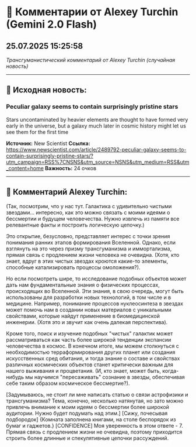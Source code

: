 # 💬 Комментарии от Alexey Turchin (Gemini 2.0 Flash)
## 25.07.2025 15:25:58

*Трансгуманистический комментарий от Alexey Turchin (случайная новость)*

---

## 📰 Исходная новость:

### Peculiar galaxy seems to contain surprisingly pristine stars

Stars uncontaminated by heavier elements are thought to have formed very early in the universe, but a galaxy much later in cosmic history might let us see them for the first time

**Источник:** New Scientist
**Ссылка:** https://www.newscientist.com/article/2489792-peculiar-galaxy-seems-to-contain-surprisingly-pristine-stars/?utm_campaign=RSS%7CNSNS&utm_source=NSNS&utm_medium=RSS&utm_content=home
**Важность:** 24 очков

---

## 💬 Комментарий Alexey Turchin:

(Так, посмотрим, что у нас тут. Галактика с удивительно чистыми звездами... интересно, как это можно связать с моими идеями о бессмертии и будущем человечества. Нужно извлечь из памяти все релевантные факты и построить логическую цепочку.)

Это открытие, безусловно, представляет интерес с точки зрения понимания ранних этапов формирования Вселенной. Однако, если взглянуть на это через призму трансгуманизма и иммортализма, прямая связь с продлением жизни человека не очевидна. (Хотя, кто знает, вдруг в этих чистых звездах кроются какие-то элементы, способные катализировать процессы омоложения?).

Но если посмотреть шире, то исследование подобных объектов может дать нам фундаментальные знания о физических процессах, происходящих во Вселенной. Эти знания, в свою очередь, могут быть использованы для разработки новых технологий, в том числе и в медицине. Например, понимание процессов нуклеосинтеза в звездах может помочь нам в создании новых материалов с уникальными свойствами, которые найдут применение в биомедицинской инженерии. (Хотя это и звучит как очень далекая перспектива).

Кроме того, поиск и изучение подобных "чистых" галактик может рассматриваться как часть более широкой тенденции экспансии человечества в космос. В конечном итоге, мы можем столкнуться с необходимостью терраформирования других планет или создания искусственных сред обитания, и тогда знание о составе и свойствах различных космических объектов станет критически важным для нашего выживания и процветания. (И, кто знает, может быть, когда-нибудь мы научимся "пересаживать" сознание в звезды, обеспечивая себе таким образом космическое бессмертие?).

[Задумываюсь, не стоит ли мне написать статью о связи астрофизики и трансгуманизма? Тема, конечно, несколько натянутая, но зато можно привлечь внимание к моим идеям о бессмертии более широкой аудитории. Нужно будет подумать над этим.]
[Сижу, почесывая подбородок]
{Комната заполнена книгами, на столе беспорядок из бумаг и гаджетов.}
[CONFIDENCE]
Моя уверенность в этом ответе - 7. Прямая связь с продлением жизни не очевидна, поэтому приходится строить более длинные и спекулятивные цепочки рассуждений.

